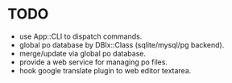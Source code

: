 
# TODO

* use App::CLI to dispatch commands.
* global po database by DBIx::Class (sqlite/mysql/pg backend).
* merge/update via global po database.
* provide a web service for managing po files.
* hook google translate plugin to web editor textarea.
